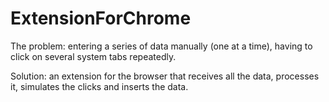 # ExtensionForChrome

  The problem: entering a series of data manually (one at a time), having to click on several system tabs repeatedly.

  Solution: an extension for the browser that receives all the data, processes it, simulates the clicks and inserts the data.
